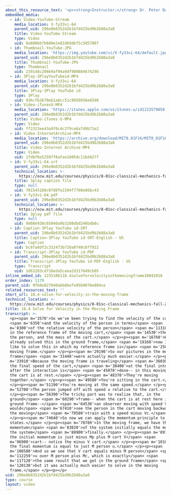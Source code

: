 ```yaml
---
about_this_resource_text: '<p><strong>Instructor:</strong> Dr. Peter Dourmashkin</p>'
embedded_media:
  - id: Video-YouTube-Stream
    media_location: V-fy33vi-64
    parent_uid: 296e8b0352d2b1bfd425bd9b2b88a3a8
    title: Video-YouTube-Stream
    type: Video
    uid: 8a880bb7b680e2e82d69dbf5c585786f
  - id: Thumbnail-YouTube-JPG
    media_location: 'https://img.youtube.com/vi/V-fy33vi-64/default.jpg'
    parent_uid: 296e8b0352d2b1bfd425bd9b2b88a3a8
    title: Thumbnail-YouTube-JPG
    type: Thumbnail
    uid: 239148c20669af94a9df90088467429b
  - id: 3Play-3PlayYouTubeid-MP4
    media_location: V-fy33vi-64
    parent_uid: 296e8b0352d2b1bfd425bd9b2b88a3a8
    title: 3Play-3Play YouTube id
    type: 3Play
    uid: 936cfb2670eb1a8cc51c9950936e6596
  - id: Video-iTunesU-MP4
    media_location: 'https://itunes.apple.com/us/itunes-u/id1223579658'
    parent_uid: 296e8b0352d2b1bfd425bd9b2b88a3a8
    title: Video-iTunes U-MP4
    type: Video
    uid: ff2323ee43a9f0c4c2f9ce6a7d9b71e2
  - id: Video-InternetArchive-MP4
    media_location: 'https://archive.org/download/MIT8.01F16/MIT8_01F16_L18v04_360p.mp4'
    parent_uid: 296e8b0352d2b1bfd425bd9b2b88a3a8
    title: Video-Internet Archive-MP4
    type: Video
    uid: 1fdbf6e52597f6afae1605dc11bd427f
  - id: V-fy33vi-64.srt
    parent_uid: 296e8b0352d2b1bfd425bd9b2b88a3a8
    technical_location: >-
      https://ocw.mit.edu/courses/physics/8-01sc-classical-mechanics-fall-2016/week-6-continuous-mass-transfer/18.4-solve-for-velocity-in-the-moving-frame/18.4-solve-for-velocity-in-the-moving-frame/V-fy33vi-64.srt
    title: 3play caption file
    type: null
    uid: 701545188c07d0fe2294f7760e86bc43
  - id: V-fy33vi-64.pdf
    parent_uid: 296e8b0352d2b1bfd425bd9b2b88a3a8
    technical_location: >-
      https://ocw.mit.edu/courses/physics/8-01sc-classical-mechanics-fall-2016/week-6-continuous-mass-transfer/18.4-solve-for-velocity-in-the-moving-frame/18.4-solve-for-velocity-in-the-moving-frame/V-fy33vi-64.pdf
    title: 3play pdf file
    type: null
    uid: 9d08e938c03840a9b3288dbd246bdb6c
  - id: Caption-3Play YouTube id-SRT
    parent_uid: 296e8b0352d2b1bfd425bd9b2b88a3a8
    title: Caption-3Play YouTube id-SRT-English - US
    type: Caption
    uid: bc8fa8df2c332473b720a0f40c8ff922
  - id: Transcript-3Play YouTube id-PDF
    parent_uid: 296e8b0352d2b1bfd425bd9b2b88a3a8
    title: Transcript-3Play YouTube id-PDF-English - US
    type: Transcript
    uid: 1d63203cd716eda5ceea2d317649cb05
inline_embed_id: 1235106118.4solveforvelocityinthemovingframe10042018
order_index: 1179
parent_uid: 9fb8e827040a6b8befe95b0076e804ce
related_resources_text: ''
short_url: 18.4-solve-for-velocity-in-the-moving-frame
technical_location: >-
  https://ocw.mit.edu/courses/physics/8-01sc-classical-mechanics-fall-2016/week-6-continuous-mass-transfer/18.4-solve-for-velocity-in-the-moving-frame/18.4-solve-for-velocity-in-the-moving-frame
title: 18.4 Solve for Velocity in the Moving Frame
transcript: >-
  <p><span m='3570'>So we've been trying to find the velocity of the cart</span>
  <span m='6350'>and the velocity of the person in terms</span> <span
  m='8300'>of the relative velocity of the person</span> <span m='11310'>jumping
  in the reference frame of the moving cart,</span> <span m='14530'>the mass of
  the person, and the mass of the cart.</span> </p><p><span m='16760'>We've
  already solved this in the ground frame,</span> <span m='19160'>now I would
  like to solve this in which my reference frame is</span> <span m='25010'>the
  moving frame.</span> </p><p><span m='29190'>So our pictures in the moving
  frame</span> <span m='31440'>were actually much easier.</span> </p><p><span
  m='33910'>Because the moving frame is traveling</span> <span m='36030'>with
  the final speed of the cart,</span> <span m='38400'>at the final interaction--
  after the interaction is</span> <span m='45070'>done-- in this moving frame,
  the cart is at rest.</span> </p><p><span m='48370'>They're moving
  together.</span> </p><p><span m='49580'>You're sitting in the cart.</span>
  </p><p><span m='51190'>You're moving at the same speed.</span> </p><p><span
  m='52700'>The person jumped off with speed u relative to the cart.</span>
  </p><p><span m='56390'>The tricky part was to realize that, in the
  ground</span> <span m='60290'>frame-- when the cart is at rest here in the
  ground frame--</span> <span m='64530'>an observer moving with speed Vc
  would</span> <span m='67410'>see the person in the cart moving backwards in
  the moving</span> <span m='70580'>train with a speed minus Vc.</span>
  </p><p><span m='74640'>So now we can apply the momentum principle to these two
  states.</span> </p><p><span m='78789'>In the moving frame, we have that
  momentum</span> <span m='83020'>of the system initially equals the momentum of
  the system</span> <span m='88900'>finally.</span> </p><p><span m='89770'>Now,
  the initial momentum is just minus Mp plus M cart V</span> <span
  m='96900'>cart-- notice the minus V cart.</span> </p><p><span m='101090'>And
  the final momentum is equal to just M person u.</span> </p><p><span
  m='108580'>And so we see that V cart equals minus M person</span> <span
  m='112259'>u over M person plus Mc, which is exactly</span> <span
  m='117120'>the same result that we got in the ground frame</span> <span
  m='120130'>but it was actually much easier to solve in the moving
  frame.</span> </p><p></p>
uid: 296e8b0352d2b1bfd425bd9b2b88a3a8
type: course
layout: video
---
```

